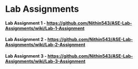 # Lab Assignments
#### Lab Assignment 1 - https://github.com/Nithin543/ASE-Lab-Assignments/wiki/Lab-1-Assignment
#### Lab Assignment 2 - https://github.com/Nithin543/ASE-Lab-Assignments/wiki/Lab-2-Assignment
#### Lab Assignment 3 - https://github.com/Nithin543/ASE-Lab-Assignments/wiki/Lab-3-Assignment
